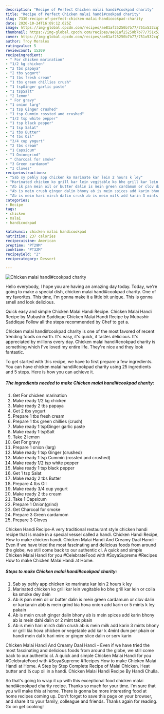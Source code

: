 ```yaml
---
description: "Recipe of Perfect Chicken malai handi#cookpad charity"
title: "Recipe of Perfect Chicken malai handi#cookpad charity"
slug: 7330-recipe-of-perfect-chicken-malai-handicookpad-charity
date: 2020-10-24T16:09:12.625Z
image: https://img-global.cpcdn.com/recipes/ae81af25250b7b77/751x532cq70/chicken-malai-handicookpad-charity-recipe-main-photo.jpg
thumbnail: https://img-global.cpcdn.com/recipes/ae81af25250b7b77/751x532cq70/chicken-malai-handicookpad-charity-recipe-main-photo.jpg
cover: https://img-global.cpcdn.com/recipes/ae81af25250b7b77/751x532cq70/chicken-malai-handicookpad-charity-recipe-main-photo.jpg
author: Troy Morales
ratingvalue: 5
reviewcount: 15209
recipeingredient:
- " For chicken marination"
- "1/2 kg chicken"
- "2 tbs papaya"
- "2 tbs yogurt"
- "1 tbs fresh cream"
- "1 tbs green chillies crush"
- "1 tspGinger garlic paste"
- "1 tspSalt"
- "2 lemon"
- " For gravy"
- "1 onion larg"
- "1 tsp Ginger crushed"
- "1 tsp Cummin rossted and crushed"
- "1/2 tsp white pepper"
- "1 tsp black pepper"
- "1 tsp Salat"
- "2 tbs Butter"
- "4 tbs Oil"
- "3/4 cup yogurt"
- "2 tbs cream"
- "1 Capsicum"
- "1 Oniongrind"
- " Charcoal for smoke"
- "3 Green cardamom"
- "3 Cloves"
recipeinstructions:
- "Sab sy pehly app chicken ko marinate kar lein 2 hours k ley"
- "Marinated chicken ko grill kar lein vegitable ko bhe grill kar lein or coila ka smoke dey dein"
- "Ab ik pan mein oil or butter dalin is mein green cardamum or clov dalin or karkarain abb is mein grind kia hova onion add karin or 5 mints k ley pakain"
- "Ab is mein crush ginger dalin bhony ab is mein spices add karin bhony ab is mein dahi dalin or 2 mint tak pkain"
- "Ab is mein hari mirch dalin crush ab is mein milk add karin 3 mints bhony or grill kia hova chicken or vegetable add kar k 4mint dum per pkain or handi mein dal k hari mirc or ginger slice dalin or serv karin"
categories:
- Recipe
tags:
- chicken
- malai
- handicookpad

katakunci: chicken malai handicookpad 
nutrition: 237 calories
recipecuisine: American
preptime: "PT29M"
cooktime: "PT32M"
recipeyield: "2"
recipecategory: Dessert

---
```



![Chicken malai handi#cookpad charity](https://img-global.cpcdn.com/recipes/ae81af25250b7b77/751x532cq70/chicken-malai-handicookpad-charity-recipe-main-photo.jpg)

Hello everybody, I hope you are having an amazing day today. Today, we're going to make a special dish, chicken malai handi#cookpad charity. One of my favorites. This time, I'm gonna make it a little bit unique. This is gonna smell and look delicious.

Quick easy and simple Chicken Malai Handi Recipe. Chicken Malai Handi Recipe by Mubashir Saddique Chicken Malai Handi Recipe by Mubashir Saddique Follow all the steps recommended by Chef to get a.

Chicken malai handi#cookpad charity is one of the most favored of recent trending foods on earth. It's easy, it's quick, it tastes delicious. It's appreciated by millions every day. Chicken malai handi#cookpad charity is something which I've loved my entire life. They're nice and they look fantastic.


To get started with this recipe, we have to first prepare a few ingredients. You can have chicken malai handi#cookpad charity using 25 ingredients and 5 steps. Here is how you can achieve it.

<!--inarticleads1-->

##### The ingredients needed to make Chicken malai handi#cookpad charity:

1. Get  For chicken marination
1. Make ready 1/2 kg chicken
1. Make ready 2 tbs papaya
1. Get 2 tbs yogurt
1. Prepare 1 tbs fresh cream
1. Prepare 1 tbs green chillies (crush)
1. Make ready 1 tspGinger garlic paste
1. Make ready 1 tspSalt
1. Take 2 lemon
1. Get  For gravy
1. Prepare 1 onion (larg)
1. Make ready 1 tsp Ginger (crushed)
1. Make ready 1 tsp Cummin (rossted and crushed)
1. Make ready 1/2 tsp white pepper
1. Make ready 1 tsp black pepper
1. Get 1 tsp Salat
1. Make ready 2 tbs Butter
1. Prepare 4 tbs Oil
1. Make ready 3/4 cup yogurt
1. Make ready 2 tbs cream
1. Take 1 Capsicum
1. Prepare 1 Onion(grind)
1. Get  Charcoal for smoke
1. Prepare 3 Green cardamom
1. Prepare 3 Cloves


Chicken Handi Recipe-A very traditional restaurant style chicken handi recipe that is made in a special vessel called a handi. Chicken Handi Recipe, How to make chicken handi. Chicken Malai Handi And Creamy Daal Handi - Even if we have tried the most fascinating and delicious foods from around the globe, we still come back to our authentic cl. A quick and simple Chicken Malai Handi for you #CelebrateFood with #SoyaSupreme #Recipes How to make Chicken Malai Handi at Home. 

<!--inarticleads2-->

##### Steps to make Chicken malai handi#cookpad charity:

1. Sab sy pehly app chicken ko marinate kar lein 2 hours k ley
1. Marinated chicken ko grill kar lein vegitable ko bhe grill kar lein or coila ka smoke dey dein
1. Ab ik pan mein oil or butter dalin is mein green cardamum or clov dalin or karkarain abb is mein grind kia hova onion add karin or 5 mints k ley pakain
1. Ab is mein crush ginger dalin bhony ab is mein spices add karin bhony ab is mein dahi dalin or 2 mint tak pkain
1. Ab is mein hari mirch dalin crush ab is mein milk add karin 3 mints bhony or grill kia hova chicken or vegetable add kar k 4mint dum per pkain or handi mein dal k hari mirc or ginger slice dalin or serv karin


Chicken Malai Handi And Creamy Daal Handi - Even if we have tried the most fascinating and delicious foods from around the globe, we still come back to our authentic cl. A quick and simple Chicken Malai Handi for you #CelebrateFood with #SoyaSupreme #Recipes How to make Chicken Malai Handi at Home. A Step by Step Complete Recipe of Malai Chicken. Heat butter and ¼ cup oil in a handi. Chicken Malai Handi Recipe By Handi Chulla. 

So that's going to wrap it up with this exceptional food chicken malai handi#cookpad charity recipe. Thanks so much for your time. I'm sure that you will make this at home. There is gonna be more interesting food at home recipes coming up. Don't forget to save this page on your browser, and share it to your family, colleague and friends. Thanks again for reading. Go on get cooking!
